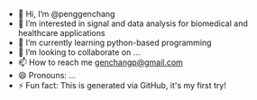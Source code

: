 - 👋 Hi, I’m @penggenchang
- 👀 I’m interested in signal and data analysis for biomedical and healthcare applications
- 🌱 I’m currently learning python-based programming
- 💞️ I’m looking to collaborate on ...
- 📫 How to reach me genchangp@gmail.com
- 😄 Pronouns: ...
- ⚡ Fun fact: This is generated via GitHub, it's my first try!

<!---
penggenchang/penggenchang is a ✨ special ✨ repository because its `README.md` (this file) appears on your GitHub profile.
You can click the Preview link to take a look at your changes.
--->
